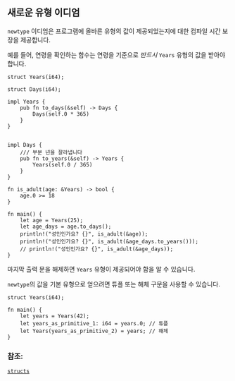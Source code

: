 ## 새로운 유형 이디엄

`newtype` 이디엄은 프로그램에 올바른 유형의 값이 제공되었는지에 대한 컴파일 시간 보장을 제공합니다.

예를 들어, 연령을 확인하는 함수는 연령을 기준으로 *반드시* `Years` 유형의 값을 받아야 합니다.

```rust, editable
struct Years(i64);

struct Days(i64);

impl Years {
    pub fn to_days(&self) -> Days {
        Days(self.0 * 365)
    }
}


impl Days {
    /// 부분 년을 잘라냅니다
    pub fn to_years(&self) -> Years {
        Years(self.0 / 365)
    }
}

fn is_adult(age: &Years) -> bool {
    age.0 >= 18
}

fn main() {
    let age = Years(25);
    let age_days = age.to_days();
    println!("성인인가요? {}", is_adult(&age));
    println!("성인인가요? {}", is_adult(&age_days.to_years()));
    // println!("성인인가요? {}", is_adult(&age_days));
}
```

마지막 출력 문을 해제하면 `Years` 유형이 제공되어야 함을 알 수 있습니다.

`newtype`의 값을 기본 유형으로 얻으려면 튜플 또는 해체 구문을 사용할 수 있습니다.
```rust, editable
struct Years(i64);

fn main() {
    let years = Years(42);
    let years_as_primitive_1: i64 = years.0; // 튜플
    let Years(years_as_primitive_2) = years; // 해체
}
```

### 참조:

[`structs`][struct]

[struct]: ../custom_types/structs.md

